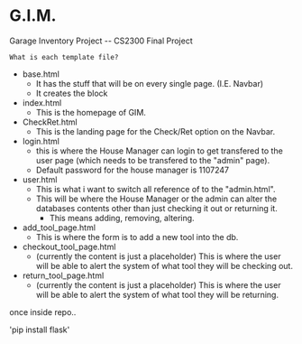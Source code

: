 # G.I.M.
Garage Inventory Project -- CS2300 Final Project

    What is each template file?
- base.html
  - It has the stuff that will be on every single page. (I.E. Navbar)
  - It creates the block
- index.html
  - This is the homepage of GIM.
- CheckRet.html
  - This is the landing page for the Check/Ret option on the Navbar.
- login.html
  - this is where the House Manager can login to get transfered to the user page (which needs to be transfered to the "admin" page).
  - Default password for the house manager is 1107247
- user.html
  - This is what i want to switch all reference of to the "admin.html".
  - This will be where the House Manager or the admin can alter the databases contents other than just checking it out or returning it. 
      - This means adding, removing, altering.
- add_tool_page.html
  - This is where the form is to add a new tool into the db.
- checkout_tool_page.html
  - (currently the content is just a placeholder) This is where the user will be able to alert the system of what tool they will be checking out.
- return_tool_page.html
  - (currently the content is just a placeholder) This is where the user will be able to alert the system of what tool they will be returning. 



once inside repo..

'pip install flask'

